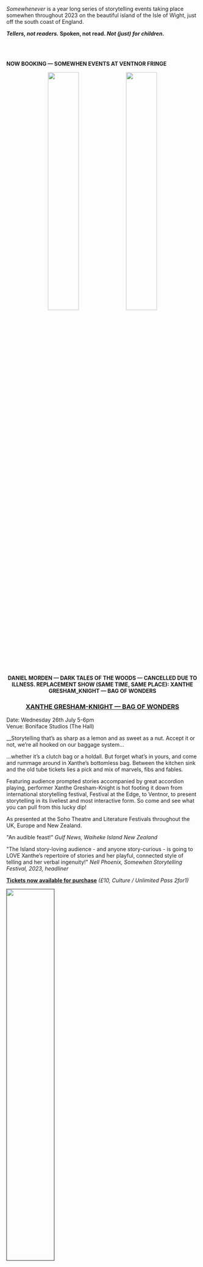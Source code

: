 *Somewhenever* is a year long series of storytelling events taking place somewhen throughout 2023 on the beautiful island of the Isle of Wight, just off the south coast of England.

__*Tellers, not readers.* Spoken, not read. *Not (just) for children.*__

<br/><br/>

__NOW BOOKING — SOMEWHEN EVENTS AT VENTNOR FRINGE__

<div style="text-align: center;"><img src="images/xanthe-vf23-flyer.jpeg" width="40%" style="border:10px" /> <img src="images/sw-vf.jpeg" width="40%" style="border:10px" /></div>

<div style="text-align: center;">

<h4>DANIEL MORDEN — DARK TALES OF THE WOODS — CANCELLED DUE TO ILLNESS. REPLACEMENT SHOW (SAME TIME, SAME PLACE): XANTHE GRESHAM_KNIGHT — BAG OF WONDERS</h4>

<h3><a href="https://vfringe.co.uk/events/dark-tales-from-the-woods/">XANTHE GRESHAM-KNIGHT — BAG OF WONDERS</a></h3></div>

Date: Wednesday 26th July 5-6pm  
Venue: Boniface Studios (The Hall)  

__Storytelling that’s as sharp as a lemon and as sweet as a nut. Accept it or not, we’re all hooked on our baggage system...

...whether it’s a clutch bag or a holdall. But forget what’s in yours, and come and rummage around in Xanthe’s bottomless bag. Between the kitchen sink and the old tube tickets lies a pick and mix of marvels, fibs and fables.

Featuring audience prompted stories accompanied by great accordion playing, performer Xanthe Gresham-Knight is hot footing it down from international storytelling festival, Festival at the Edge, to Ventnor, to present storytelling in its liveliest and most interactive form. So come and see what you can pull from this lucky dip!

As presented at the Soho Theatre and Literature Festivals throughout the UK, Europe and New Zealand.

"An audible feast!" *Gulf News, Waiheke Island New Zealand*

"The Island story-loving audience - and anyone story-curious - is going to LOVE Xanthe’s repertoire of stories and her playful, connected style of telling and her verbal ingenuity!" *Nell Phoenix, Somewhen Storytelling Festival, 2023, headliner*

[__Tickets now available for purchase__](https://thelittleboxoffice.com/ventnorexchange/book/event/180553) *(£10, Culture / Unlimited Pass 2for1)*

<p><a href=""><img width="50%" src="images/bag-of-wonders1.jpg" /></a></p>

<hr/>

<div style="text-align: center;"><h3><a href="https://vfringe.co.uk/events/here-be-giants/">'TIS TALES — HERE BE GIANTS</a></h3>
</div>

Friday 28 July 2023, 3:00 pm - 4:00 pm  
Ventnor Arts Club  
Tickets: [£8, Under 25 £5, Culture / Unlimited Pass 2for1](https://vfringe.co.uk/events/here-be-giants/)  

The three Island storytellers, Holly Medland, Monty (Tony) Hirst and Sue Bailey, that comprise [*'Tis Tales*](https://tistales.org.uk/), tell larger than life stories about larger than life characters.

Trolls, ogres, giants and gargantuan monsters, – all have a nightmarish place in the human psyche. Come and hear how the mighty are overcome in tales, of foolishness and bravery, from near and far flung lands.

The storytelling trio’s success at last year’s Fringe helped kick start the Isle of Wight’s very own Somewhen Storytelling Festival, which took place in June this year.

Don’t miss their fresh and enthusiastic renditions of these tales. The stories may have been first told once upon a somewhenever, somewherever, a very long time ago… but be assured , these tales will stay with you long after the last word is spoken.

<p style="text-align: center;"><a href=""><img width="50%" src="images/tis-vf--giant.png" /></a></p>

<hr/>

<div style="text-align: center;"><h3><a href="https://vfringe.co.uk/events/unforeseen-consequences/">TONY "MONTY" HIRST — UNFORESEEN CONSEQUENCES</a></h3></div>

Sunday 23 July 2023, 5:00pm - 6.00pm  
Boniface Studios (The Hall)  
Tickets: [£8, Under 25 £5, Culture / Unlimited Pass 2for1](https://thelittleboxoffice.com/ventnorexchange/event/view/181093)

__Whatever the streaming services try to tell you, the best stories, and the best storytelling, are NOT best told through a screen...__

The best stories are the stories that just kept on, and keep on, being told, somewherever, and somewhenever, for generations. And the best way to experience them is the original way - from a storyteller. Traditional stories, traditionally told, but still as colourful and vibrant, and entertaining as ever they were. Every so often, some of them disappear from view, but then they make a return, and re-enter the storytelling tradition they never really left...

So make yourself comfortable, and journey to the land of once upon a time, where tales are told that aren't (just) for children. Come and hear island based storyteller [Tony "Monty" Hirst](https://tistales.org.uk/about/monty/) tell of how two farmers tried to get the better of their neighbour, whilst a young prince accepted a challenge to win a beautiful princess. A dragon-serpent watches on as a childless old couple suddenly find they have a child to bring up, a blacksmith does a deal with a devil, and young man certainly knows how to use his head.

What could possibly go wrong...?

<p style="text-align: center;"><a href=""><img width="50%" src="images/month-vf--unforeseen.png" /></a></p>

<hr/>

<div style="text-align: center;"><h3><a href="https://vfringe.co.uk/events/green/">ISLAND STORYTELLERS — GREEN</a></h3>
</div>

Date / time: Wednesday 26 July 2023, 7:30 pm - 9:30 pm  
Ventnor Library  

GREEN is life itself. From the smallest flower to the oldest oak; flashing eyes of love to the dark plots of jealous envy; ‘The force through the green fuse drives the flower...’. And don’t forget lizards, parrots and dragons with their GREEN Scales and Tails. Come to hear GREEN stories of every description as told by the Island Storytellers.

The simple art of storytelling has been with us forever, enjoyed by young and old alike, in all parts of the world. Come join us to hear a mix of tales linked together by the colour green, and brought to you by The Island Storytellers, a group of people who meet monthly, keen to keep alive the age old art of oral storytelling and share the pleasure of listening and telling.

This evening of tales will be great for adults and older children. A cosy atmosphere with (green!) refreshments in the break.

*Storytelling as living oral culture. Tales for all ages, spoken not read. Because stories aren’t (just) for children.*

<hr/>

<div style="text-align: center;"><h3><a href="https://vfringe.co.uk/events/one-sock-a-storytelling-riddle-filled-sock-hunt/">SUE BAILEY — ONE SOCK - A STORYTELLING RIDDLE FILLED SOCK HUNT</a></h3>
</div>

Saturday 29 July 2023 11:00am and Sunday 30 July 2023 11:00am  
Assemble: Ventnor Town Council 1, Salisbury Gardens, Dudley Road  
Tickets: [£6 per child – adults free, Culture /Unlimited Pass 2for1](https://thelittleboxoffice.com/ventnorexchange/book/event/179862)


How many odd socks are there in your house? In Sue-the-storyteller’s house there seem to be dozens. She’s on the hunt for some pairs.

Can you help her find them?

You’ll need sharp eyes and keen ears as there might be some clues in the stories she tells, as you search along the coastal paths for the missing socks.

If you succeed in finding all the socks, you will be a sockdologer – an outstanding person!

<hr/>

<div style="text-align: center;"><h3><a href="https://vfringe.co.uk/events/green/">TONY "MONTY" HIRST — TRADITIONAL TALES</a></h3>
</div>

Date / time: Tuesday 25 July 2023, 1:00 pm - 1:30 pm  
Fringe Square, Ventnor  
FREE / Free Fringe

<hr/> 


## Previous Events

The *Somewhenever Storytelling* events kicked off with the first [*Somewhen Storytelling Festival, 2023*](./somewhen-festival-2023), a two day, non-camping storytelling festival with storytelling sessions aimed specifically at adults, with plenty for children too, on the first weekend of June (June 3rd-4th, 2023) at the [Isle of Wight Steam Railway](https://iwsteamrailway.co.uk/), Havenstreet.

<br/><br/>

<div style="text-align: center;"><strong><a href="./somewhen-festival-2023"> &gt;&gt;&gt; Somewhen Festival, 2023</a></strong></div>

<div style="text-align: center;"><a href="./somewhen-festival-2023"><img width="50%" src="images/Somewhen_poster_2023_FINAL_v2_compressed.png" /></a></div>

<hr/>

*Somewhen Storytelling* is supported by an Arts Council National Lottery Project Grant.

![Arts Council / National Lottery funded logo.](./images/arts_council_supported_black.png)

<script data-goatcounter="https://somewhen.goatcounter.com/count"
        async src="//gc.zgo.at/count.js"></script>
